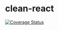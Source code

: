 # clean-react

[![Coverage Status](https://coveralls.io/repos/github/RenanEduardo/clean-react/badge.svg?branch=1.2.0)](https://coveralls.io/github/RenanEduardo/clean-react?branch=1.2.0)
